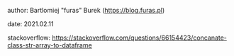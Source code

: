 author: Bartlomiej "furas" Burek (https://blog.furas.pl)

date: 2021.02.11

stackoverflow: https://stackoverflow.com/questions/66154423/concanate-class-str-array-to-dataframe

